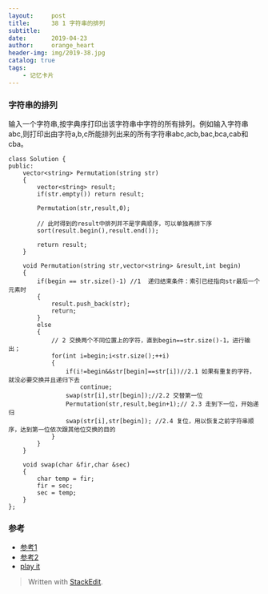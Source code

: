 ```yaml
---
layout:     post
title:      38 1 字符串的排列
subtitle:  
date:       2019-04-23
author:     orange_heart
header-img: img/2019-38.jpg
catalog: true
tags:
    - 记忆卡片
---
```


### 字符串的排列

输入一个字符串,按字典序打印出该字符串中字符的所有排列。例如输入字符串abc,则打印出由字符a,b,c所能排列出来的所有字符串abc,acb,bac,bca,cab和cba。


```objc
class Solution {
public:
    vector<string> Permutation(string str)
    {
        vector<string> result;
        if(str.empty()) return result;
         
        Permutation(str,result,0);
         
        // 此时得到的result中排列并不是字典顺序，可以单独再排下序
        sort(result.begin(),result.end());
         
        return result;
    }
     
    void Permutation(string str,vector<string> &result,int begin)
    {
        if(begin == str.size()-1) //1  递归结束条件：索引已经指向str最后一个元素时
        {
            result.push_back(str);
            return;
        }
        else
        {
            // 2 交换两个不同位置上的字符，直到begin==str.size()-1，进行输出；
            for(int i=begin;i<str.size();++i)
            {
                if(i!=begin&&str[begin]==str[i])//2.1 如果有重复的字符，就没必要交换并且递归下去
                    continue;
                swap(str[i],str[begin]);//2.2 交替第一位
                Permutation(str,result,begin+1);// 2.3 走到下一位，开始递归
                swap(str[i],str[begin]); //2.4 复位，用以恢复之前字符串顺序，达到第一位依次跟其他位交换的目的
            }
        }
    }
     
    void swap(char &fir,char &sec)
    {
        char temp = fir;
        fir = sec;
        sec = temp;
    }
};
```


### 参考

- [参考1](https://github.com/zhedahht/CodingInterviewChinese2)
- [参考2](https://github.com/gatieme/CodingInterviews)
- [play it](https://www.nowcoder.com/practice/fe6b651b66ae47d7acce78ffdd9a96c7?tpId=13&tqId=11180&tPage=2&rp=1&ru=/ta/coding-interviews&qru=/ta/coding-interviews/question-ranking)

> Written with [StackEdit](https://stackedit.io/).

<head>
    <script src="https://cdn.mathjax.org/mathjax/latest/MathJax.js?config=TeX-AMS-MML_HTMLorMML" type="text/javascript"></script>
    <script type="text/x-mathjax-config">
        MathJax.Hub.Config({
            tex2jax: {
            skipTags: ['script', 'noscript', 'style', 'textarea', 'pre'],
            inlineMath: [['$','$']]
            }
        });
    </script>
</head>
<!--stackedit_data:
eyJoaXN0b3J5IjpbMTg5NTQ3OTY5MSwtMTgyMzE4MTIyXX0=
-->